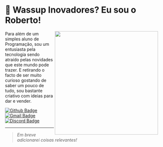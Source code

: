 # 👋 Wassup Inovadores? Eu sou o Roberto!

<img align='right' src="https://cdn.discordapp.com/attachments/817757645128990721/824965878416015400/LogoNova.png" width="340" height="340"> 

Para além de um simples aluno de Programação, sou um entusiasta pela tecnologia sendo atraído pelas novidades que este mundo pode trazer. E retirando o facto de ser muito curioso gostando de saber um pouco de tudo, sou bastante criativo com ideias para dar e vender.

[![Github Badge](https://img.shields.io/badge/Github-RobertoValente-informational?style=flat&logo=github&color=lightgrey&link=https://github.com/RobertoValente)](https://github.com/RobertoValente)
[![Gmail Badge](https://img.shields.io/badge/Gmail-robertovalentecontato@gmail.com-informational?style=flat&logo=gmail&color=red&link=mailto:robertovalentecontato@gmail.com)](mailto:robertovalentecontato@gmail.com)
[![Discord Badge](https://img.shields.io/badge/Discord-Valey.3990-informational?style=flat&logo=discord&color=informational&link=https://discord.com/users/381780035784409088)](https://discord.com/users/381780035784409088)

<!--
### 📌 Outras informações importantes:
- ❤️ Amante de Backend
- Tenho experiência em: Javascript/NodeJS, Python, Java, <strike>HTML/CSS + PHP</strike>, MySQL, Firebase e MongoDB.
-->

---

> *Em breve adicionarei coisas relevantes!*

<!--
Ideias para adicionar:
- Tabela de Aprendizagens;
- Links do LinkedIn, StackOverflow, etc.
- Currículo/Portfólio
- Dizer o que quero aprender ou no que estou a trabalhar
-->

<!--
### ❤️ Frases Marcantes:
- *A mente vazia, é a oficina do Diabo* **.**
- *Quando pensar em desistir, lembre-se do porquê de ter começado* **.**
- *O ontem é história, o amanhã é mistério mas o hoje é uma dádiva e é por isso que se chama Presente* **.**
-->
